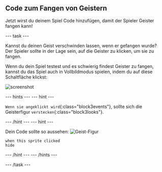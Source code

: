 ## Code zum Fangen von Geistern

Jetzt wirst du deinem Spiel Code hinzufügen, damit der Spieler Geister fangen kann!

--- task ---

Kannst du deinen Geist verschwinden lassen, wenn er gefangen wurde? Der Spieler sollte in der Lage sein, auf die Geister zu klicken, um sie zu fangen.

Wenn du dein Spiel testest und es schwierig findest Geister zu fangen, kannst du das Spiel auch in Vollbildmodus spielen, indem du auf diese Schaltfläche klickst:

![screenshot](images/ghost-fullscreen-annotated.png)

--- hints ---
 --- hint ---

`Wenn sie angeklickt wird`{:class="block3events"}, sollte sich die Geisterfigur `verstecken`{:class="block3looks"}.

--- /hint --- --- hint ---

Dein Code sollte so aussehen: ![Geist-Figur](images/ghost-sprite.png)

```blocks3
when this sprite clicked
hide
```

--- /hint --- --- /hints ---

--- /task ---